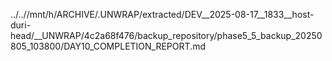 ../..//mnt/h/ARCHIVE/.UNWRAP/extracted/DEV__2025-08-17__1833__host-duri-head/__UNWRAP/4c2a68f476/backup_repository/phase5_5_backup_20250805_103800/DAY10_COMPLETION_REPORT.md